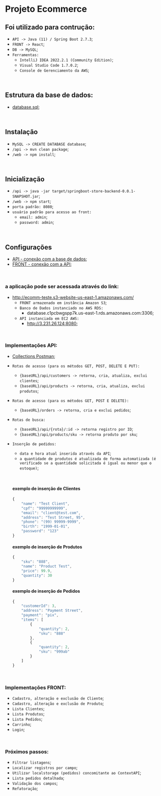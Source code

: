 # Projeto Ecommerce

## Foi utilizado para contrução:
- `API -> Java (11) / Spring Boot 2.7.3`;
- `FRONT -> React`;
- `DB -> MySQL`;
- `Ferramentas:`
    - `IntelliJ IDEA 2022.2.1 (Community Edition)`;
    - `Visual Studio Code 1.7.0.2`;
    - `Console de Gerenciamento da AWS`;

&nbsp;

## Estrutura da base de dados:
- [database.sql](https://github.com/rtof83/ecommerce-java-react/blob/main/samples/database.sql);

&nbsp;

## Instalação
- `MySQL -> CREATE DATABASE database`;
- `/api -> mvn clean package`;
- `/web -> npm install`;

&nbsp;

## Inicialização
- `/api -> java -jar target/springboot-store-backend-0.0.1-SNAPSHOT.jar`;
- `/web -> npm start`;
- `porta padrão: 8080`;
- `usuário padrão para acesso ao front:`
    - `email: admin`;
    - `password: admin`;

&nbsp;

## Configurações
- [API - conexão com a base de dados](https://github.com/rtof83/ecommerce-java-react/blob/main/api/src/main/resources/application.properties);
- [FRONT - conexão com a API](https://github.com/rtof83/ecommerce-java-react/blob/main/web/src/api.js);

&nbsp;

### a aplicação pode ser acessada através do link:
- http://ecomm-teste.s3-website-us-east-1.amazonaws.com/
    - `FRONT armazenado em instância Amazon S3`;
    - `Banco de Dados instanciado no AWS RDS:`
        - database.c1pcbwgspp7k.us-east-1.rds.amazonaws.com:3306;
    - `API instanciada em EC2 AWS:`
        - http://3.231.26.124:8080;

&nbsp;

### Implementações API:
- [Collections Postman](https://github.com/rtof83/ecommerce-java-react/blob/main/samples/ecommerce.postman_collection.json);

- `Rotas de acesso (para os métodos GET, POST, DELETE E PUT):`
    - `{baseURL}/api/customers -> retorna, cria, atualiza, exclui clientes`;
    - `{baseURL}/api/products -> retorna, cria, atualiza, exclui produtos`;

- `Rotas de acesso (para os métodos GET, POST E DELETE):`
    - `{baseURL}/orders -> retorna, cria e exclui pedidos`;

- `Rotas de busca:`
    - `{baseURL}/api/{rota}/:id -> retorna registro por ID`;
    - `{baseURL}/api/products/sku -> retorna produto por sku`;

- `Inserção de pedidos:`
    - `data e hora atual inserida através da API`;
    - `a quantidade de produtos é atualizada de forma automatizada (é verificado se a quantidade solicitada é igual ou menor que o estoque)`;

    &nbsp;

    #### exemplo de inserção de Clientes

    ```javascript
    {
        "name": "Test Client",
        "cpf": "99999999999",
        "email": "client@test.com",
        "address": "Test Street, 95",
        "phone": "(99) 99999-9999",
        "birth": "1999-01-01",
        "password": "123"
    }
    ```

    #### exemplo de inserção de Produtos

    ```javascript
    {
        "sku": "888",
        "name": "Product Test",
        "price": 99.9,
        "quantity": 30
    }
    ```

    #### exemplo de inserção de Pedidos

    ```javascript
    {
        "customerId": 3,
        "address": "Payment Street",
        "payment": "pix",
        "items": [
            {
                "quantity": 2,
                "sku": "888"
            },
            {
                "quantity": 2,
                "sku": "999ab"
            }
        ]
    }
    ```
&nbsp;

### Implementações FRONT:
- `Cadastro, alteração e exclusão de Cliente`;
- `Cadastro, alteração e exclusão de Produto`;
- `Lista Clientes`;
- `Lista Produtos`;
- `Lista Pedidos`;
- `Carrinho`;
- `Login`;

&nbsp;

### Próximos passos:
- `Filtrar listagens`;
- `Localizar registros por campo`;
- `Utilizar localstorage (pedidos) concomitante ao ContextAPI`;
- `Lista pedidos detalhada`;
- `Validação dos campos`;
- `Refatoração`;
